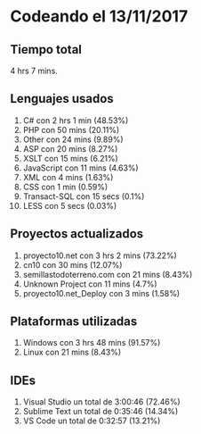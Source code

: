 # Codeando el 13/11/2017

## Tiempo total
4 hrs 7 mins.

## Lenguajes usados
1. C# con 2 hrs 1 min (48.53%)
1. PHP con 50 mins (20.11%)
1. Other con 24 mins (9.89%)
1. ASP con 20 mins (8.27%)
1. XSLT con 15 mins (6.21%)
1. JavaScript con 11 mins (4.63%)
1. XML con 4 mins (1.63%)
1. CSS con 1 min (0.59%)
1. Transact-SQL con 15 secs (0.1%)
1. LESS con 5 secs (0.03%)

## Proyectos actualizados
1. proyecto10.net con 3 hrs 2 mins (73.22%)
1. cn10 con 30 mins (12.07%)
1. semillastodoterreno.com con 21 mins (8.43%)
1. Unknown Project con 11 mins (4.7%)
1. proyecto10.net_Deploy con 3 mins (1.58%)

## Plataformas utilizadas
1. Windows con 3 hrs 48 mins (91.57%)
1. Linux con 21 mins (8.43%)

## IDEs
1. Visual Studio un total de 3:00:46 (72.46%)
1. Sublime Text un total de 0:35:46 (14.34%)
1. VS Code un total de 0:32:57 (13.21%)
